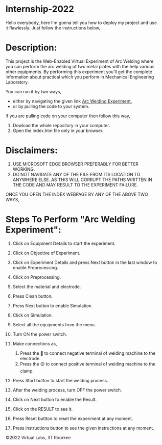 # Internship-2022
Hello everybody, here I'm gonna tell you how to deploy my project and use it flawlessly. Just follow the instructions below,

# Description: 
This project is the Web-Enabled Virtual Experiment of Arc Welding where you can perform the arc welding of two metal plates with the help various other equipments. By performing this experiment you'll get the complete information about practical which you perform in Mechanical Engineering Laboratory.

You can run it by two ways,
* either by navigating the given link [Arc Welding Experiment.](https://raj-official.github.io/Internship-2022/)
* or by pulling the code to your system.

If you are pulling code on your computer then follow this way,
1. Dowload the whole repository in your computer.
2. Open the index.htm file only in your browser.


# Disclaimers:
1. USE MICROSOFT EDGE BROWSER PREFERABLY FOR BETTER WORKING.
2. DO NOT NAVIGATE ANY OF THE FILE FROM ITS LOCATION TO ANYWHERE ELSE. AS THIS WILL CORRUPT THE PATHS WRITTEN IN THE CODE AND MAY RESULT TO THE EXPERIMENT FAILURE.

>

ONCE YOU OPEN THE INDEX WEBPAGE BY ANY OF THE ABOVE TWO WAYS,
# Steps To Perform "Arc Welding Experiment":

1. Click on Equipment Details to start the experiment.

2. Click on Objective of Experiment.

3. Click on Experiment Details and press Next button in the last window to enable Preprocessing.

4. Click on Preprocessing.

5. Select the material and electrode.

6. Press Clean button.

7. Press Next button to enable Simulation.

8. Click on Simulation.

9. Select all the equipments from the menu.

10. Turn ON the power switch.

11. Make connections as,
    1. Press the 🔵 to connect negative terminal of welding machine to the electrode.
    2. Press the 🟡 to connect positive terminal of welding machine to the clamp.

12. Press Start button to start the welding process.

13. After the welding process, turn OFF the power switch.

14. Click on Next button to enable the Result.

15. Click on the RESULT to see it.

16. Press Reset buttton to reset the experiment at any moment.

17. Press Instructions button to see the given instructions at any moment.

©2022 Virtual Labs, IIT Roorkee
